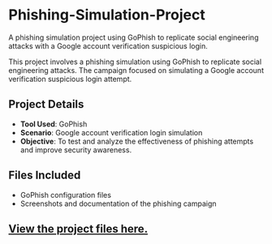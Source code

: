 # Phishing-Simulation-Project
A phishing simulation project using GoPhish to replicate social engineering attacks with a Google account verification suspicious login.


This project involves a phishing simulation using GoPhish to replicate social engineering attacks. The campaign focused on simulating a Google account verification suspicious login attempt.

## Project Details
- **Tool Used**: GoPhish
- **Scenario**: Google account verification login simulation
- **Objective**: To test and analyze the effectiveness of phishing attempts and improve security awareness.

## Files Included
- GoPhish configuration files
- Screenshots and documentation of the phishing campaign

[View the project files here.](https://github.com/Sanyaqouser123/Phishing-Campaign-Simulation)
------------------------------------------------------------------------------------------------------
